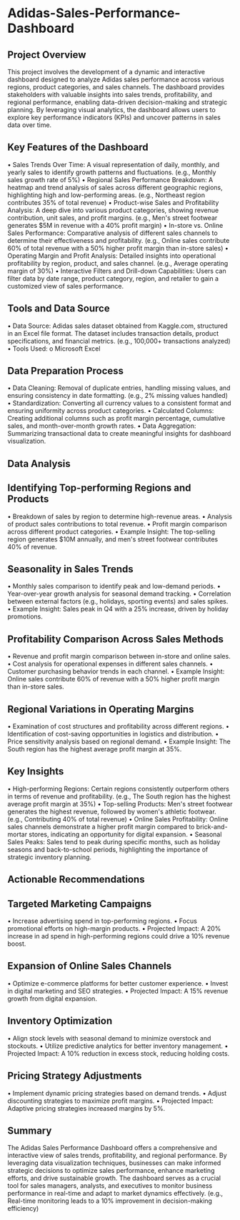 # Adidas-Sales-Performance-Dashboard
## Project Overview
This project involves the development of a dynamic and interactive dashboard designed to analyze Adidas sales performance across various regions, product categories, and sales channels. The dashboard provides stakeholders with valuable insights into sales trends, profitability, and regional performance, enabling data-driven decision-making and strategic planning. By leveraging visual analytics, the dashboard allows users to explore key performance indicators (KPIs) and uncover patterns in sales data over time.

## Key Features of the Dashboard
•	Sales Trends Over Time: A visual representation of daily, monthly, and yearly sales to identify growth patterns and fluctuations. (e.g., Monthly sales growth rate of 5%)
•	Regional Sales Performance Breakdown: A heatmap and trend analysis of sales across different geographic regions, highlighting high and low-performing areas. (e.g., Northeast region contributes 35% of total revenue)
•	Product-wise Sales and Profitability Analysis: A deep dive into various product categories, showing revenue contribution, unit sales, and profit margins. (e.g., Men's street footwear generates $5M in revenue with a 40% profit margin)
•	In-store vs. Online Sales Performance: Comparative analysis of different sales channels to determine their effectiveness and profitability. (e.g., Online sales contribute 60% of total revenue with a 50% higher profit margin than in-store sales)
•	Operating Margin and Profit Analysis: Detailed insights into operational profitability by region, product, and sales channel. (e.g., Average operating margin of 30%)
•	Interactive Filters and Drill-down Capabilities: Users can filter data by date range, product category, region, and retailer to gain a customized view of sales performance.

## Tools and Data Source
•	Data Source: Adidas sales dataset obtained from Kaggle.com, structured in an Excel file format. The dataset includes transaction details, product specifications, and financial metrics. (e.g., 100,000+ transactions analyzed)
•	Tools Used: 
o	Microsoft Excel

## Data Preparation Process
•	Data Cleaning: Removal of duplicate entries, handling missing values, and ensuring consistency in date formatting. (e.g., 2% missing values handled)
•	Standardization: Converting all currency values to a consistent format and ensuring uniformity across product categories.
•	Calculated Columns: Creating additional columns such as profit margin percentage, cumulative sales, and month-over-month growth rates.
•	Data Aggregation: Summarizing transactional data to create meaningful insights for dashboard visualization.

## Data Analysis
## Identifying Top-performing Regions and Products
•	Breakdown of sales by region to determine high-revenue areas.
•	Analysis of product sales contributions to total revenue.
•	Profit margin comparison across different product categories.
•	Example Insight: The top-selling region generates $10M annually, and men's street footwear contributes 40% of revenue.
## Seasonality in Sales Trends
•	Monthly sales comparison to identify peak and low-demand periods.
•	Year-over-year growth analysis for seasonal demand tracking.
•	Correlation between external factors (e.g., holidays, sporting events) and sales spikes.
•	Example Insight: Sales peak in Q4 with a 25% increase, driven by holiday promotions.
## Profitability Comparison Across Sales Methods
•	Revenue and profit margin comparison between in-store and online sales.
•	Cost analysis for operational expenses in different sales channels.
•	Customer purchasing behavior trends in each channel.
•	Example Insight: Online sales contribute 60% of revenue with a 50% higher profit margin than in-store sales.
## Regional Variations in Operating Margins
•	Examination of cost structures and profitability across different regions.
•	Identification of cost-saving opportunities in logistics and distribution.
•	Price sensitivity analysis based on regional demand.
•	Example Insight: The South region has the highest average profit margin at 35%.
## Key Insights
•	High-performing Regions: Certain regions consistently outperform others in terms of revenue and profitability. (e.g., The South region has the highest average profit margin at 35%)
•	Top-selling Products: Men's street footwear generates the highest revenue, followed by women's athletic footwear. (e.g., Contributing 40% of total revenue)
•	Online Sales Profitability: Online sales channels demonstrate a higher profit margin compared to brick-and-mortar stores, indicating an opportunity for digital expansion.
•	Seasonal Sales Peaks: Sales tend to peak during specific months, such as holiday seasons and back-to-school periods, highlighting the importance of strategic inventory planning.

## Actionable Recommendations
## Targeted Marketing Campaigns
•	Increase advertising spend in top-performing regions.
•	Focus promotional efforts on high-margin products.
•	Projected Impact: A 20% increase in ad spend in high-performing regions could drive a 10% revenue boost.
## Expansion of Online Sales Channels
•	Optimize e-commerce platforms for better customer experience.
•	Invest in digital marketing and SEO strategies.
•	Projected Impact: A 15% revenue growth from digital expansion.
## Inventory Optimization
•	Align stock levels with seasonal demand to minimize overstock and stockouts.
•	Utilize predictive analytics for better inventory management.
•	Projected Impact: A 10% reduction in excess stock, reducing holding costs.
## Pricing Strategy Adjustments
•	Implement dynamic pricing strategies based on demand trends.
•	Adjust discounting strategies to maximize profit margins.
•	Projected Impact: Adaptive pricing strategies increased margins by 5%.

## Summary
The Adidas Sales Performance Dashboard offers a comprehensive and interactive view of sales trends, profitability, and regional performance. By leveraging data visualization techniques, businesses can make informed strategic decisions to optimize sales performance, enhance marketing efforts, and drive sustainable growth. The dashboard serves as a crucial tool for sales managers, analysts, and executives to monitor business performance in real-time and adapt to market dynamics effectively. (e.g., Real-time monitoring leads to a 10% improvement in decision-making efficiency)
